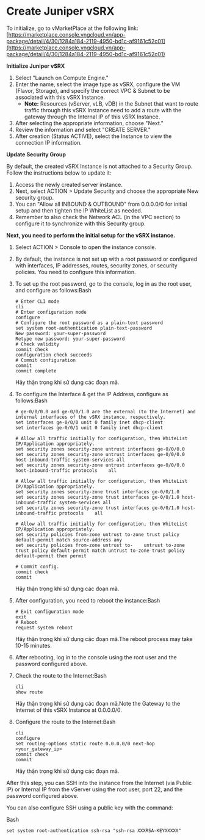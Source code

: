 # Create Juniper vSRX

To initialize, go to vMarketPlace at the following link: [https://marketplace.console.vngcloud.vn/app-package/detail/4/30/1284a184-2119-4950-bd1c-af9161c52c01](https://marketplace.console.vngcloud.vn/app-package/detail/4/30/1284a184-2119-4950-bd1c-af9161c52c01)

**Initialize Juniper vSRX**

1. Select "Launch on Compute Engine."
2. Enter the name, select the image type as vSRX, configure the VM (Flavor, Storage), and specify the correct VPC & Subnet to be associated with this vSRX Instance.
   * **Note:** Resources (vServer, vLB, vDB) in the Subnet that want to route traffic through this vSRX Instance need to add a route with the gateway through the Internal IP of this vSRX Instance.
3. After selecting the appropriate information, choose "Next."
4. Review the information and select "CREATE SERVER."
5. After creation (Status ACTIVE), select the Instance to view the connection IP information.

**Update Security Group**

By default, the created vSRX Instance is not attached to a Security Group. Follow the instructions below to update it:

1. Access the newly created server instance.
2. Next, select ACTION > Update Security and choose the appropriate New security group.
3. You can "Allow all INBOUND & OUTBOUND" from 0.0.0.0/0 for initial setup and then tighten the IP WhiteList as needed.
4. Remember to also check the Network ACL (in the VPC section) to configure it to synchronize with this Security group.

**Next, you need to perform the initial setup for the vSRX instance.**

1. Select ACTION > Console to open the instance console.
2. By default, the instance is not set up with a root password or configured with interfaces, IP addresses, routes, security zones, or security policies. You need to configure this information.
3.  To set up the root password, go to the console, log in as the root user, and configure as follows:Bash

    ```
    # Enter CLI mode
    cli
    # Enter configuration mode
    configure
    # Configure the root password as a plain-text password
    set system root-authentication plain-text-password
    New password: your-super-password
    Retype new password: your-super-password
    # Check validity
    commit check
    configuration check succeeds
    # Commit configuration
    commit
    commit complete
    ```

    Hãy thận trọng khi sử dụng các đoạn mã.
4.  To configure the Interface & get the IP Address, configure as follows:Bash

    ```
    # ge-0/0/0.0 and ge-0/0/1.0 are the external (to the Internet) and internal interfaces of the vSRX instance, respectively.
    set interfaces ge-0/0/0 unit 0 family inet dhcp-client
    set interfaces ge-0/0/1 unit 0 family inet dhcp-client

    # Allow all traffic initially for configuration, then WhiteList IP/Application appropriately.
    set security zones security-zone untrust interfaces ge-0/0/0.0
    set security zones security-zone untrust interfaces ge-0/0/0.0    host-inbound-traffic system-services all
    set security zones security-zone untrust interfaces ge-0/0/0.0 host-inbound-traffic protocols    all

    # Allow all traffic initially for configuration, then WhiteList IP/Application appropriately.
    set security zones security-zone trust interfaces ge-0/0/1.0
    set security zones security-zone trust interfaces ge-0/0/1.0 host-inbound-traffic system-services all
    set security zones security-zone trust interfaces ge-0/0/1.0 host-inbound-traffic protocols    all

    # Allow all traffic initially for configuration, then WhiteList IP/Application appropriately.
    set security policies from-zone untrust to-zone trust policy default-permit match source-address any
    set security policies from-zone untrust to-    untrust to-zone trust policy default-permit match untrust to-zone trust policy default-permit then permit

    # Commit config.
    commit check
    commit
    ```

    Hãy thận trọng khi sử dụng các đoạn mã.
5.  After configuration, you need to reboot the instance:Bash

    ```
    # Exit configuration mode
    exit
    # Reboot
    request system reboot
    ```

    Hãy thận trọng khi sử dụng các đoạn mã.The reboot process may take 10-15 minutes.
6. After rebooting, log in to the console using the root user and the password configured above.
7.  Check the route to the Internet:Bash

    ```
    cli
    show route
    ```

    Hãy thận trọng khi sử dụng các đoạn mã.Note the Gateway to the Internet of this vSRX Instance at 0.0.0.0/0.
8.  Configure the route to the Internet:Bash

    ```
    cli
    configure
    set routing-options static route 0.0.0.0/0 next-hop <your_gateway_ip>
    commit check
    commit
    ```

    Hãy thận trọng khi sử dụng các đoạn mã.

After this step, you can SSH into the instance from the Internet (via Public IP) or Internal IP from the vServer using the root user, port 22, and the password configured above.

You can also configure SSH using a public key with the command:

Bash

```
set system root-authentication ssh-rsa "ssh-rsa XXXRSA-KEYXXXXX"
```
